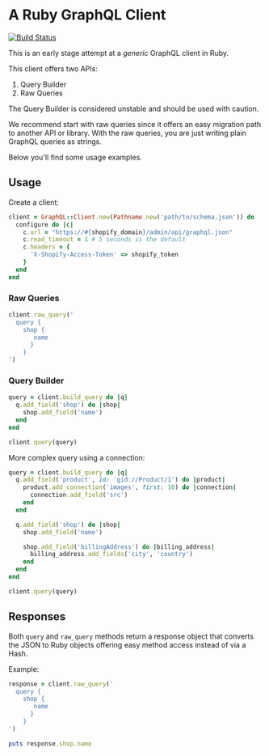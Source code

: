 # A Ruby GraphQL Client

[![Build Status](https://travis-ci.org/Shopify/graphql-ruby-client.svg?branch=master)](https://travis-ci.org/Shopify/graphql-ruby-client)

This is an early stage attempt at a *generic* GraphQL client in Ruby.

This client offers two APIs:

1. Query Builder
2. Raw Queries

The Query Builder is considered unstable and should be used with caution.

We recommend start with raw queries since it offers an easy migration path to another API or library. With the raw queries, you are just writing plain GraphQL queries as strings.

Below you'll find some usage examples.

## Usage

Create a client:

```ruby
client = GraphQL::Client.new(Pathname.new('path/to/schema.json')) do
  configure do |c|
    c.url = "https://#{shopify_domain}/admin/api/graphql.json"
    c.read_timeout = 1 # 5 seconds is the default
    c.headers = {
      'X-Shopify-Access-Token' => shopify_token
    }
  end
end
```

### Raw Queries

```ruby
client.raw_query('
  query {
    shop {
       name
      }
    }
')
```

### Query Builder

```ruby
query = client.build_query do |q|
  q.add_field('shop') do |shop|
    shop.add_field('name')
  end
end

client.query(query)
```

More complex query using a connection:

```ruby
query = client.build_query do |q|
  q.add_field('product', id: 'gid://Product/1') do |product|
    product.add_connection('images', first: 10) do |connection|
      connection.add_field('src')
    end
  end

  q.add_field('shop') do |shop|
    shop.add_field('name')

    shop.add_field('billingAddress') do |billing_address|
      billing_address.add_fields('city', 'country')
    end
  end
end

client.query(query)
```

## Responses

Both `query` and `raw_query` methods return a response object that converts the JSON to Ruby objects offering easy method access instead of via a Hash.

Example:

```ruby
response = client.raw_query('
  query {
    shop {
       name
      }
    }
')

puts response.shop.name
```
